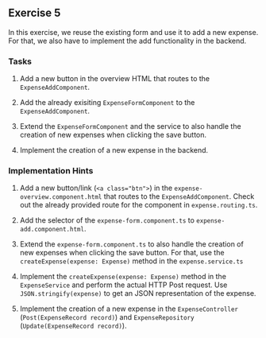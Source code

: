 ## Exercise 5 ##

In this exercise, we reuse the existing form and use it to add a new expense. For that, we also have to implement the add functionality in the backend.


### Tasks ###

1. Add a new button in the overview HTML that routes to the `ExpenseAddComponent`.

2. Add the already exisiting `ExpenseFormComponent` to the `ExpenseAddComponent`.

3. Extend the `ExpenseFormComponent` and the service to also handle the creation of new expenses when clicking the save button.

5. Implement the creation of a new expense in the backend.

### Implementation Hints ###

1. Add a new button/link (`<a class="btn">`) in the `expense-overview.component.html` that routes to the `ExpenseAddComponent`. Check out the already provided route for the component in `expense.routing.ts`.

2. Add the selector of the `expense-form.component.ts` to  `expense-add.component.html`.

3. Extend the `expense-form.component.ts` to also handle the creation of new expenses when clicking the save button. For that, use the `createExpense(expense: Expense)` method in the `expense.service.ts`

4. Implement the `createExpense(expense: Expense)` method in the `ExpenseService` and perform the actual HTTP Post request. Use `JSON.stringify(expense)` to get an JSON representation of the expense.

5. Implement the creation of a new expense in the `ExpenseController` (`Post(ExpenseRecord record)`) and `ExpenseRepository` (`Update(ExpenseRecord record)`).